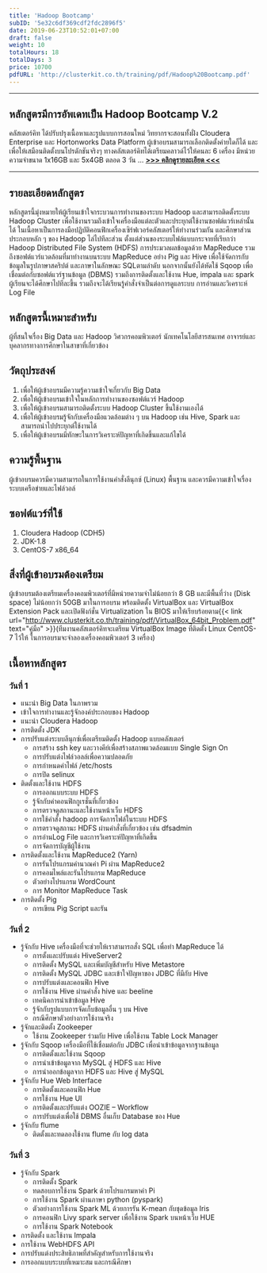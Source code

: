 ```yaml
---
title: 'Hadoop Bootcamp'
subID: '5e32c6df369cdf2fdc2896f5'
date: 2019-06-23T10:52:01+07:00
draft: false
weight: 10
totalHours: 18
totalDays: 3
price: 10700
pdfURL: 'http://clusterkit.co.th/training/pdf/Hadoop%20Bootcamp.pdf'
---
```


---

## หลักสูตรมีการอัพเดทเป็น Hadoop Bootcamp V.2

คลัสเตอร์คิท ได้ปรับปรุงเนื้อหาและรูปแบบการสอนใหม่ วิทยากรจะสอนทั้งฝั่ง Cloudera Enterprise และ Hortonworks Data Platform ผู้เข้าอบรมสามารถเลือกติดตั้งค่ายใดก็ได้ และเพื่อให้เสมือนติดตั้งบนโปรดักชันจริงๆ ทางคลัสเตอร์คิทได้เตรียมคลาวด์ไว้ให้คนละ 6 เครื่อง มีหน่วยความจำขนาด 1x16GB และ 5x4GB ตลอด 3 วัน ...
<a href="../../training-courses/hadoop-bootcamp-v.2/"> **>>> คลิกดูรายละเอียด <<<** </a>

---

## รายละเอียดหลักสูตร

หลักสูตรนี้มุ่งหมายให้ผู้เรียนเข้าใจกระบวนการทำงานของระบบ Hadoop และสามารถติดตั้งระบบ Hadoop Cluster เพื่อใช้งานรวมถึงเข้าใจเครื่องมือแต่ละตัวและประยุกต์ใช้งานซอฟต์แวร์เหล่านั้นได้ ในเนื้อหาเป็นการลงมือปฏิบัติคอนฟิกเครื่องเซิร์ฟเวอร์คลัสเตอร์ให้ทำงานร่วมกัน และศึกษาส่วนประกอบหลัก ๆ ของ Hadoop ไล่ไปทีละส่วน ตั้งแต่ส่วนของระบบไฟล์แบบกระจายที่เรียกว่า Hadoop Distributed File System (HDFS) การประมวลผลข้อมูลด้วย MapReduce รวมถึงซอฟต์แวร์แวดล้อมที่มาทำงานบนระบบ MapReduce อย่าง Pig และ Hive เพื่อใช้จัดการกับข้อมูลในรูปภาษาสคริปต์ และภาษาในลักษณะ SQLตามลำดับ นอกจากนั้นยังได้หัดใช้ Sqoop เพื่อเชื่อมต่อกับซอฟต์แวร์ฐานข้อมูล (DBMS) รวมถึงการติดตั้งและใช้งาน Hue, impala และ spark ผู้เรียนจะได้ศึกษาไปทีละขึ้น รวมถึงจะได้เรียนรู้คำสั่งจำเป็นต่อการดูแลระบบ การอ่านและวิเคราะห์ Log File

## หลักสูตรนี้เหมาะสำหรับ

ผู้ที่สนใจเรื่อง Big Data และ Hadoop วิศวกรคอมพิวเตอร์ นักเทคโนโลยีสารสนเทศ อาจารย์และบุคลากรทางการศึกษาในสาขาที่เกี่ยวข้อง

## วัตถุประสงค์

1. เพื่อให้ผู้เข้าอบรมมีความรู้ความเข้าใจเกี่ยวกับ Big Data
2. เพื่อให้ผู้เข้าอบรมเข้าใจในหลักการทำงานของซอฟต์แวร์ Hadoop
3. เพื่อให้ผู้เข้าอบรมสามารถติดตั้งระบบ Hadoop Cluster ขึ้นใช้งานเองได้
4. เพื่อให้ผู้เข้าอบรมรู้จักกับเครื่องมือแวดล้อมต่าง ๆ บน Hadoop เช่น Hive, Spark และสามารถนำไปประยุกต์ใช้งานได้
5. เพื่อให้ผู้เข้าอบรมมีทักษะในการวิเคราะห์ปัญหาที่เกิดขึ้นและแก้ไขได้

## ความรู้พื้นฐาน

ผู้เข้าอบรมควรมีความสามารถในการใช้งานคำสั่งลีนุกซ์ (Linux) พื้นฐาน และควรมีความเข้าใจเรื่องระบบเครือข่ายและไฟล์วอล์

## ซอฟต์แวร์ที่ใช้

1. Cloudera Hadoop (CDH5)
2. JDK-1.8
3. CentOS-7 x86_64

## สิ่งที่ผู้เข้าอบรมต้องเตรียม

ผู้เข้าอบรมต้องเตรียมเครื่องคอมพิวเตอร์ที่มีหน่วยความจำไม่น้อยกว่า 8 GB และมีพื้นที่ว่าง (Disk space) ไม่น้อยกว่า 50GB มาในการอบรม พร้อมติดตั้ง VirtualBox และ VirtualBox Extension Pack และเปิดฟังก์ชั่น Virtualization ใน BIOS มาให้เรียบร้อยตาม{{< link url="http://www.clusterkit.co.th/training/pdf/VirtualBox_64bit_Problem.pdf" text="คู่มือ" >}}(ทีมงานคลัสเตอร์คิทจะเตรียม VirtualBox Image ที่ติดตั้ง Linux CentOS-7 ไว้ให้ ในการอบรมจะจำลองเครื่องคอมพิวเตอร์ 3 เครื่อง)

## เนื้อหาหลักสูตร

### วันที่ 1

- แนะนำ Big Data ในภาพรวม
- เข้าใจการทำงานและรู้จักองค์ประกอบของ Hadoop
- แนะนำ Cloudera Hadoop
- การติดตั้ง JDK
- การปรับแต่งระบบลีนุกซ์เพื่อเตรียมติดตั้ง Hadoop แบบคลัสเตอร์
  - การสร้าง ssh key และวางคีย์เพื่อสร้างสภาพแวดล้อมแบบ Single Sign On
  - การปรับแต่งไฟล์วอลล์เพื่อความปลอดภัย
  - การกำหนดค่าไฟล์ /etc/hosts
  - การปิด selinux
- ติดตั้งและใช้งาน HDFS
  - การออกแบบระบบ HDFS
  - รู้จักกับค่าคอนฟิกกูเรชั่นที่เกี่ยวข้อง
  - การตรวจดูสถานะและใช้งานหน้าเว็บ HDFS
  - การใช้คำสั่ง hadoop การจัดการไฟล์ในระบบ HDFS
  - การตรวจดูสถานะ HDFS ผ่านคำสั่งที่เกี่ยวข้อง เช่น dfsadmin
  - การอ่านLog File และการวิเคราะห์ปัญหาที่เกิดขึ้น
  - การจัดการบัญชีผู้ใช้งาน
- การติดตั้งและใช้งาน MapReduce2 (Yarn)
  - การรันโปรแกรมคำนวณค่า Pi ผ่าน MapReduce2
  - การคอมไพล์และรันโปรแกรม MapReduce
  - ตัวอย่างโปรแกรม WordCount
  - การ Monitor MapReduce Task
- การติดตั้ง Pig
  - การเขียน Pig Script และรัน

### วันที่ 2

- รู้จักกับ Hive เครื่องมือที่จะช่วยให้เราสามารถสั่ง SQL เพื่อทำ MapReduce ได้
  - การตั้งและปรับแต่ง HiveServer2
  - การติดตั้ง MySQL และเพิ่มบัญชีสำหรับ Hive Metastore
  - การติดตั้ง MySQL JDBC และเข้าใจปัญหาของ JDBC ที่มีกับ Hive
  - การปรับแต่งและคอนฟิก Hive
  - การใช้งาน Hive ผ่านคำสั่ง hive และ beeline
  - เทคนิคการนำเข้าข้อมูล Hive
  - รู้จักกับรูปแบบการจัดเก็บข้อมูลอื่น ๆ บน Hive
  - กรณีศึกษาตัวอย่างการใช้งานจริง
- รู้จักและติดตั้ง Zookeeper
  - ใช้งาน Zookeeper ร่วมกับ Hive เพื่อใช้งาน Table Lock Manager
- รู้จักกับ Sqoop เครื่องมือที่ใช้เชื่อมต่อกับ JDBC เพื่อนำเข้าข้อมูลจากฐานข้อมูล
  - การติดตั้งและใช้งาน Sqoop
  - การนำเข้าข้อมูลจาก MySQL สู่ HDFS และ Hive
  - การนำออกข้อมูลจาก HDFS และ Hive สู่ MySQL
- รู้จักกับ Hue Web Interface
  - การติดตั้งและคอนฟิก Hue
  - การใช้งาน Hue UI
  - การติดตั้งและปรับแต่ง OOZIE – Workflow
  - การปรับแต่งเพื่อใช้ DBMS อื่นเก็บ Database ของ Hue
- รู้จักกับ flume
  - ติดตั้งและทดลองใช้งาน flume กับ log data

### วันที่ 3

- รู้จักกับ Spark
  - การติดตั้ง Spark
  - ทดสอบการใช้งาน Spark ด้วยโปรแกรมหาค่า Pi
  - การใช้งาน Spark ผ่านภาษา python (pyspark)
  - ตัวอย่างการใช้งาน Spark ML ด้วยการรัน K-mean กับชุดข้อมูล Iris
  - การคอนฟิก Livy spark server เพื่อใช้งาน Spark บนหน้าเว็บ HUE
  - การใช้งาน Spark Notebook
- การติดตั้ง และใช้งาน Impala
- การใช้งาน WebHDFS API
- การปรับแต่งประสิทธิภาพที่สำคัญสำหรับการใช้งานจริง
- การออกแบบระบบที่เหมาะสม และกรณีศึกษา
